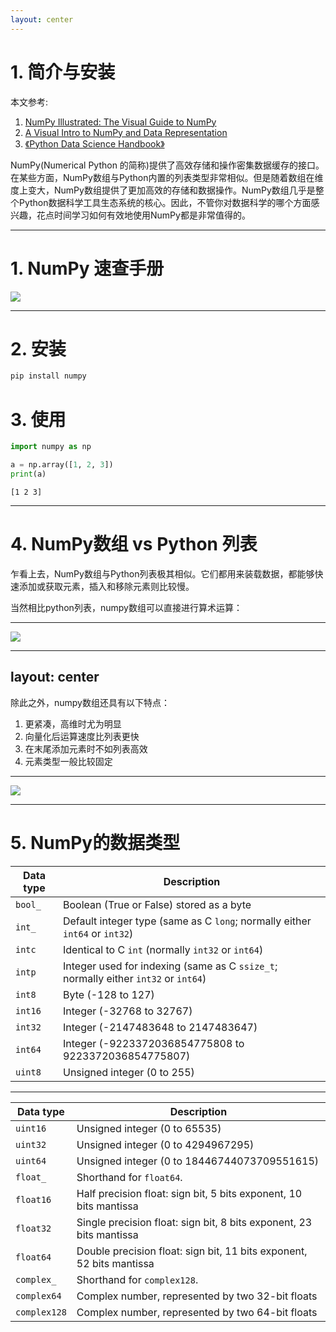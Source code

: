```yaml
---
layout: center
---
```


# 1. 简介与安装

本文参考: 

1. [NumPy Illustrated: The Visual Guide to NumPy](https://betterprogramming.pub/numpy-illustrated-the-visual-guide-to-numpy-3b1d4976de1d)
2. [A Visual Intro to NumPy and Data Representation](https://jalammar.github.io/visual-numpy/)
3. [《Python Data Science Handbook》](https://www.oreilly.com/library/view/python-data-science/9781491912126/)

NumPy(Numerical Python 的简称)提供了高效存储和操作密集数据缓存的接口。在某些方面，NumPy数组与Python内置的列表类型非常相似。但是随着数组在维度上变大，NumPy数组提供了更加高效的存储和数据操作。NumPy数组几乎是整个Python数据科学工具生态系统的核心。因此，不管你对数据科学的哪个方面感兴趣，花点时间学习如何有效地使用NumPy都是非常值得的。

<!-- ---
layout: center -->
---

# 1. NumPy 速查手册
<img src = "numpy-cheat-sheet.svg" class = "h-90 mx-auto">

<!-- ---
layout: center -->
---

# 2. 安装
```bash showLineNumbers
pip install numpy
```

# 3. 使用

```python showLineNumbers
import numpy as np

a = np.array([1, 2, 3])
print(a)
```
```
[1 2 3]
```

---

# 4. NumPy数组 vs Python 列表

乍看上去，NumPy数组与Python列表极其相似。它们都用来装载数据，都能够快速添加或获取元素，插入和移除元素则比较慢。

当然相比python列表，numpy数组可以直接进行算术运算：

---

<img src = "numpy-02.png" class = "h-90 mx-auto">

---
layout: center
---

除此之外，numpy数组还具有以下特点：

1. 更紧凑，高维时尤为明显
2. 向量化后运算速度比列表更快
3. 在末尾添加元素时不如列表高效
4. 元素类型一般比较固定
   
---

<img src = "numpy-03.png" class = "h-90 mx-auto">
<!-- ![](./img/numpy-03.png) -->

---

# 5. NumPy的数据类型

<font size = 2>

| Data type | Description |
|---------------|-------------|
| ``bool_``     | Boolean (True or False) stored as a byte |
| ``int_``      | Default integer type (same as C ``long``; normally either ``int64`` or ``int32``)|
| ``intc``      | Identical to C ``int`` (normally ``int32`` or ``int64``)|
| ``intp``      | Integer used for indexing (same as C ``ssize_t``; normally either ``int32`` or ``int64``)|
| ``int8``      | Byte (-128 to 127)|
| ``int16``     | Integer (-32768 to 32767)|
| ``int32``     | Integer (-2147483648 to 2147483647)|
| ``int64``     | Integer (-9223372036854775808 to 9223372036854775807)|
| ``uint8``     | Unsigned integer (0 to 255)|

</font>

---

<font size = 2>

| Data type | Description |
|---------------|-------------|
| ``uint16``    | Unsigned integer (0 to 65535)|
| ``uint32``    | Unsigned integer (0 to 4294967295)|
| ``uint64``    | Unsigned integer (0 to 18446744073709551615)|
| ``float_``    | Shorthand for ``float64``.|
| ``float16``   | Half precision float: sign bit, 5 bits exponent, 10 bits mantissa|
| ``float32``   | Single precision float: sign bit, 8 bits exponent, 23 bits mantissa|
| ``float64``   | Double precision float: sign bit, 11 bits exponent, 52 bits mantissa|
| ``complex_``  | Shorthand for ``complex128``.|
| ``complex64`` | Complex number, represented by two 32-bit floats|
| ``complex128``| Complex number, represented by two 64-bit floats|

</font>
